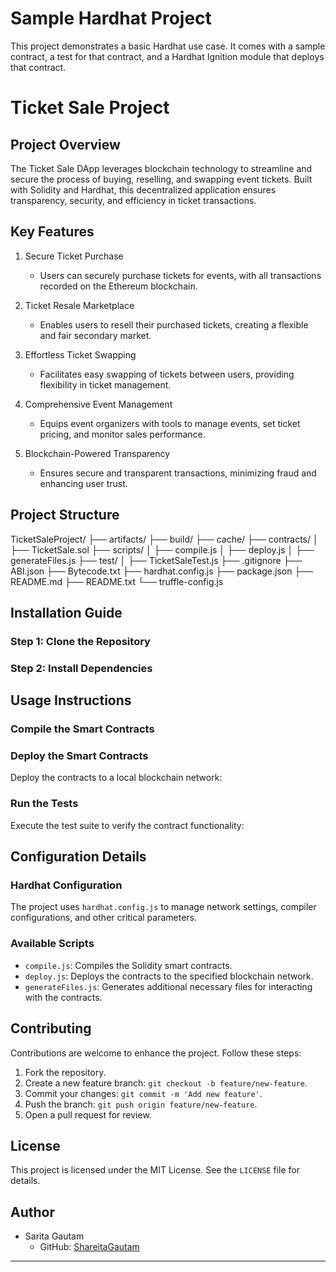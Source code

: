 # Sample Hardhat Project

This project demonstrates a basic Hardhat use case. It comes with a sample contract, a test for that contract, and a Hardhat Ignition module that deploys that contract.

# Ticket Sale Project

## Project Overview

The Ticket Sale DApp leverages blockchain technology to streamline and secure the process of buying, reselling, and swapping event tickets. Built with Solidity and Hardhat, this decentralized application ensures transparency, security, and efficiency in ticket transactions.

## Key Features

1. Secure Ticket Purchase
   - Users can securely purchase tickets for events, with all transactions recorded on the Ethereum blockchain.

2. Ticket Resale Marketplace
   - Enables users to resell their purchased tickets, creating a flexible and fair secondary market.

3. Effortless Ticket Swapping
   - Facilitates easy swapping of tickets between users, providing flexibility in ticket management.

4. Comprehensive Event Management
   - Equips event organizers with tools to manage events, set ticket pricing, and monitor sales performance.

5. Blockchain-Powered Transparency
   - Ensures secure and transparent transactions, minimizing fraud and enhancing user trust.

## Project Structure

TicketSaleProject/ ├── artifacts/ ├── build/ ├── cache/ ├── contracts/ │ ├── TicketSale.sol ├── scripts/ │ ├── compile.js │ ├── deploy.js │ ├── generateFiles.js ├── test/ │ ├── TicketSaleTest.js ├── .gitignore ├── ABI.json ├── Bytecode.txt ├── hardhat.config.js ├── package.json ├── README.md ├── README.txt └── truffle-config.js


## Installation Guide

### Step 1: Clone the Repository


### Step 2: Install Dependencies



## Usage Instructions

### Compile the Smart Contracts

### Deploy the Smart Contracts

Deploy the contracts to a local blockchain network:

### Run the Tests

Execute the test suite to verify the contract functionality:

## Configuration Details

### Hardhat Configuration

The project uses `hardhat.config.js` to manage network settings, compiler configurations, and other critical parameters.

### Available Scripts

- `compile.js`: Compiles the Solidity smart contracts.
- `deploy.js`: Deploys the contracts to the specified blockchain network.
- `generateFiles.js`: Generates additional necessary files for interacting with the contracts.

## Contributing

Contributions are welcome to enhance the project. Follow these steps:

1. Fork the repository.
2. Create a new feature branch: `git checkout -b feature/new-feature`.
3. Commit your changes: `git commit -m 'Add new feature'`.
4. Push the branch: `git push origin feature/new-feature`.
5. Open a pull request for review.

## License

This project is licensed under the MIT License. See the `LICENSE` file for details.

## Author

- Sarita Gautam
  - GitHub: [ShareitaGautam](https://github.com/ShareitaGautam)

---